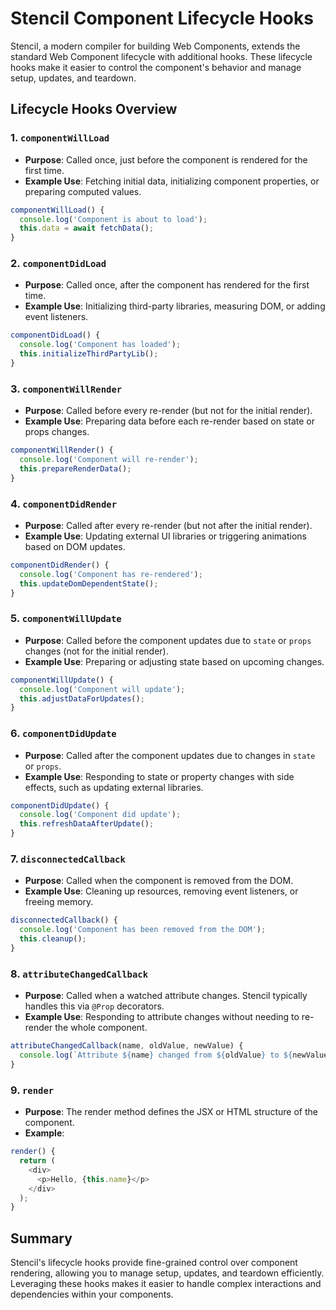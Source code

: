 # Stencil Component Lifecycle Hooks

Stencil, a modern compiler for building Web Components, extends the standard Web Component lifecycle with additional hooks. These lifecycle hooks make it easier to control the component's behavior and manage setup, updates, and teardown.

## Lifecycle Hooks Overview

### 1. `componentWillLoad`
- **Purpose**: Called once, just before the component is rendered for the first time.
- **Example Use**: Fetching initial data, initializing component properties, or preparing computed values.

```javascript
componentWillLoad() {
  console.log('Component is about to load');
  this.data = await fetchData();
}
```

### 2. `componentDidLoad`
- **Purpose**: Called once, after the component has rendered for the first time.
- **Example Use**: Initializing third-party libraries, measuring DOM, or adding event listeners.

```javascript
componentDidLoad() {
  console.log('Component has loaded');
  this.initializeThirdPartyLib();
}
```

### 3. `componentWillRender`
- **Purpose**: Called before every re-render (but not for the initial render).
- **Example Use**: Preparing data before each re-render based on state or props changes.

```javascript
componentWillRender() {
  console.log('Component will re-render');
  this.prepareRenderData();
}
```

### 4. `componentDidRender`
- **Purpose**: Called after every re-render (but not after the initial render).
- **Example Use**: Updating external UI libraries or triggering animations based on DOM updates.

```javascript
componentDidRender() {
  console.log('Component has re-rendered');
  this.updateDomDependentState();
}
```

### 5. `componentWillUpdate`
- **Purpose**: Called before the component updates due to `state` or `props` changes (not for the initial render).
- **Example Use**: Preparing or adjusting state based on upcoming changes.

```javascript
componentWillUpdate() {
  console.log('Component will update');
  this.adjustDataForUpdates();
}
```

### 6. `componentDidUpdate`
- **Purpose**: Called after the component updates due to changes in `state` or `props`.
- **Example Use**: Responding to state or property changes with side effects, such as updating external libraries.

```javascript
componentDidUpdate() {
  console.log('Component did update');
  this.refreshDataAfterUpdate();
}
```

### 7. `disconnectedCallback`
- **Purpose**: Called when the component is removed from the DOM.
- **Example Use**: Cleaning up resources, removing event listeners, or freeing memory.

```javascript
disconnectedCallback() {
  console.log('Component has been removed from the DOM');
  this.cleanup();
}
```

### 8. `attributeChangedCallback`
- **Purpose**: Called when a watched attribute changes. Stencil typically handles this via `@Prop` decorators.
- **Example Use**: Responding to attribute changes without needing to re-render the whole component.

```javascript
attributeChangedCallback(name, oldValue, newValue) {
  console.log(`Attribute ${name} changed from ${oldValue} to ${newValue}`);
}
```

### 9. `render`
- **Purpose**: The render method defines the JSX or HTML structure of the component.
- **Example**:

```javascript
render() {
  return (
    <div>
      <p>Hello, {this.name}</p>
    </div>
  );
}
```

## Summary
Stencil's lifecycle hooks provide fine-grained control over component rendering, allowing you to manage setup, updates, and teardown efficiently. Leveraging these hooks makes it easier to handle complex interactions and dependencies within your components.
